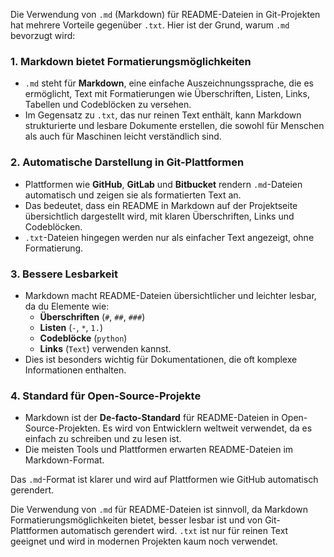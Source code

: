 Die Verwendung von `.md` (Markdown) für README-Dateien in Git-Projekten hat mehrere Vorteile gegenüber `.txt`. Hier ist der Grund, warum `.md` bevorzugt wird:

### **1. Markdown bietet Formatierungsmöglichkeiten**
- `.md` steht für **Markdown**, eine einfache Auszeichnungssprache, die es ermöglicht, Text mit Formatierungen wie Überschriften, Listen, Links, Tabellen und Codeblöcken zu versehen.
- Im Gegensatz zu `.txt`, das nur reinen Text enthält, kann Markdown strukturierte und lesbare Dokumente erstellen, die sowohl für Menschen als auch für Maschinen leicht verständlich sind.

### **2. Automatische Darstellung in Git-Plattformen**
- Plattformen wie **GitHub**, **GitLab** und **Bitbucket** rendern `.md`-Dateien automatisch und zeigen sie als formatierten Text an.
- Das bedeutet, dass ein README in Markdown auf der Projektseite übersichtlich dargestellt wird, mit klaren Überschriften, Links und Codeblöcken.
- `.txt`-Dateien hingegen werden nur als einfacher Text angezeigt, ohne Formatierung.

### **3. Bessere Lesbarkeit**
- Markdown macht README-Dateien übersichtlicher und leichter lesbar, da du Elemente wie:
  - **Überschriften** (`#`, `##`, `###`)
  - **Listen** (`-`, `*`, `1.`)
  - **Codeblöcke** (```python```)
  - **Links** (`Text`)
  verwenden kannst.
- Dies ist besonders wichtig für Dokumentationen, die oft komplexe Informationen enthalten.

### **4. Standard für Open-Source-Projekte**
- Markdown ist der **De-facto-Standard** für README-Dateien in Open-Source-Projekten. Es wird von Entwicklern weltweit verwendet, da es einfach zu schreiben und zu lesen ist.
- Die meisten Tools und Plattformen erwarten README-Dateien im Markdown-Format.

Das `.md`-Format ist klarer und wird auf Plattformen wie GitHub automatisch gerendert.

Die Verwendung von `.md` für README-Dateien ist sinnvoll, da Markdown Formatierungsmöglichkeiten bietet, besser lesbar ist und von Git-Plattformen automatisch gerendert wird. `.txt` ist nur für reinen Text geeignet und wird in modernen Projekten kaum noch verwendet.